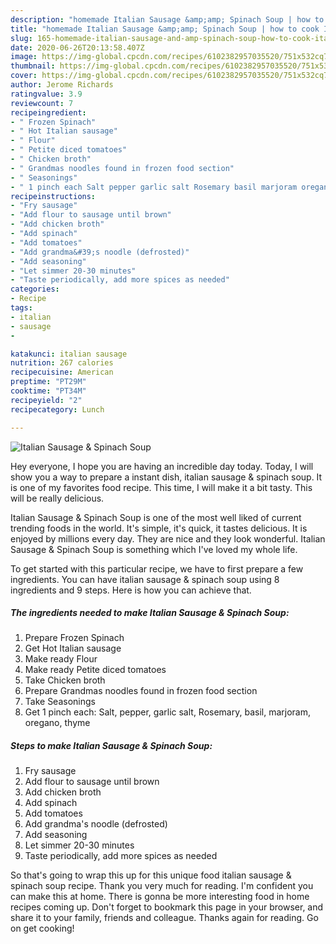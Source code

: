 ```yaml
---
description: "homemade Italian Sausage &amp;amp; Spinach Soup | how to cook Italian Sausage &amp;amp; Spinach Soup"
title: "homemade Italian Sausage &amp;amp; Spinach Soup | how to cook Italian Sausage &amp;amp; Spinach Soup"
slug: 165-homemade-italian-sausage-and-amp-spinach-soup-how-to-cook-italian-sausage-and-amp-spinach-soup
date: 2020-06-26T20:13:58.407Z
image: https://img-global.cpcdn.com/recipes/6102382957035520/751x532cq70/italian-sausage-spinach-soup-recipe-main-photo.jpg
thumbnail: https://img-global.cpcdn.com/recipes/6102382957035520/751x532cq70/italian-sausage-spinach-soup-recipe-main-photo.jpg
cover: https://img-global.cpcdn.com/recipes/6102382957035520/751x532cq70/italian-sausage-spinach-soup-recipe-main-photo.jpg
author: Jerome Richards
ratingvalue: 3.9
reviewcount: 7
recipeingredient:
- " Frozen Spinach"
- " Hot Italian sausage"
- " Flour"
- " Petite diced tomatoes"
- " Chicken broth"
- " Grandmas noodles found in frozen food section"
- " Seasonings"
- " 1 pinch each Salt pepper garlic salt Rosemary basil marjoram oregano thyme"
recipeinstructions:
- "Fry sausage"
- "Add flour to sausage until brown"
- "Add chicken broth"
- "Add spinach"
- "Add tomatoes"
- "Add grandma&#39;s noodle (defrosted)"
- "Add seasoning"
- "Let simmer 20-30 minutes"
- "Taste periodically, add more spices as needed"
categories:
- Recipe
tags:
- italian
- sausage
- 

katakunci: italian sausage  
nutrition: 267 calories
recipecuisine: American
preptime: "PT29M"
cooktime: "PT34M"
recipeyield: "2"
recipecategory: Lunch

---
```



![Italian Sausage &amp; Spinach Soup](https://img-global.cpcdn.com/recipes/6102382957035520/751x532cq70/italian-sausage-spinach-soup-recipe-main-photo.jpg)

Hey everyone, I hope you are having an incredible day today. Today, I will show you a way to prepare a instant dish, italian sausage &amp; spinach soup. It is one of my favorites food recipe. This time, I will make it a bit tasty. This will be really delicious.



Italian Sausage &amp; Spinach Soup is one of the most well liked of current trending foods in the world. It's simple, it's quick, it tastes delicious. It is enjoyed by millions every day. They are nice and they look wonderful. Italian Sausage &amp; Spinach Soup is something which I've loved my whole life.


To get started with this particular recipe, we have to first prepare a few ingredients. You can have italian sausage &amp; spinach soup using 8 ingredients and 9 steps. Here is how you can achieve that.

<!--inarticleads1-->

##### The ingredients needed to make Italian Sausage &amp; Spinach Soup:

1. Prepare  Frozen Spinach
1. Get  Hot Italian sausage
1. Make ready  Flour
1. Make ready  Petite diced tomatoes
1. Take  Chicken broth
1. Prepare  Grandmas noodles found in frozen food section
1. Take  Seasonings
1. Get  1 pinch each: Salt, pepper, garlic salt, Rosemary, basil, marjoram, oregano, thyme




<!--inarticleads2-->

##### Steps to make Italian Sausage &amp; Spinach Soup:

1. Fry sausage
1. Add flour to sausage until brown
1. Add chicken broth
1. Add spinach
1. Add tomatoes
1. Add grandma&#39;s noodle (defrosted)
1. Add seasoning
1. Let simmer 20-30 minutes
1. Taste periodically, add more spices as needed




So that's going to wrap this up for this unique food italian sausage &amp; spinach soup recipe. Thank you very much for reading. I'm confident you can make this at home. There is gonna be more interesting food in home recipes coming up. Don't forget to bookmark this page in your browser, and share it to your family, friends and colleague. Thanks again for reading. Go on get cooking!
